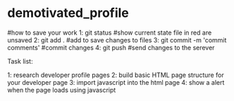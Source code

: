 # demotivated_profile


#how to save your work
1: git status #show current state file in red are unsaved
2: git add . #add to save changes to files
3: git commit -m 'commit comments' #commit changes
4: git push #send changes to the serever 


Task list:

1: research developer profile pages
2: build basic HTML page structure for your developer page
3: import javascript into the html page
4: show a alert when the page loads using javascript